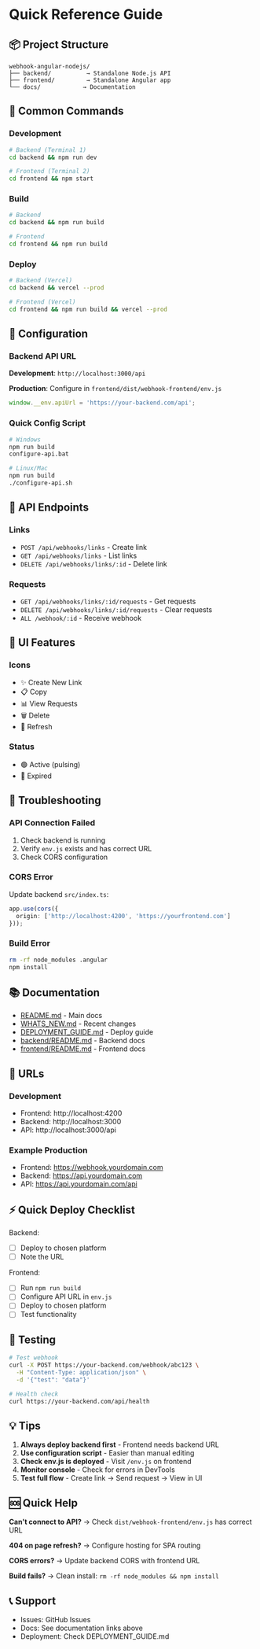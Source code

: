# Quick Reference Guide

## 📦 Project Structure

```
webhook-angular-nodejs/
├── backend/          → Standalone Node.js API
├── frontend/         → Standalone Angular app
└── docs/            → Documentation
```

## 🚀 Common Commands

### Development

```bash
# Backend (Terminal 1)
cd backend && npm run dev

# Frontend (Terminal 2)
cd frontend && npm start
```

### Build

```bash
# Backend
cd backend && npm run build

# Frontend
cd frontend && npm run build
```

### Deploy

```bash
# Backend (Vercel)
cd backend && vercel --prod

# Frontend (Vercel)
cd frontend && npm run build && vercel --prod
```

## 🔧 Configuration

### Backend API URL

**Development**: `http://localhost:3000/api`

**Production**: Configure in `frontend/dist/webhook-frontend/env.js`

```javascript
window.__env.apiUrl = 'https://your-backend.com/api';
```

### Quick Config Script

```bash
# Windows
npm run build
configure-api.bat

# Linux/Mac
npm run build
./configure-api.sh
```

## 📡 API Endpoints

### Links
- `POST /api/webhooks/links` - Create link
- `GET /api/webhooks/links` - List links
- `DELETE /api/webhooks/links/:id` - Delete link

### Requests
- `GET /api/webhooks/links/:id/requests` - Get requests
- `DELETE /api/webhooks/links/:id/requests` - Clear requests
- `ALL /webhook/:id` - Receive webhook

## 🎨 UI Features

### Icons
- ✨ Create New Link
- 📋 Copy
- 📊 View Requests
- 🗑 Delete
- 🔄 Refresh

### Status
- 🟢 Active (pulsing)
- 🔴 Expired

## 🐛 Troubleshooting

### API Connection Failed
1. Check backend is running
2. Verify `env.js` exists and has correct URL
3. Check CORS configuration

### CORS Error
Update backend `src/index.ts`:
```typescript
app.use(cors({
  origin: ['http://localhost:4200', 'https://yourfrontend.com']
}));
```

### Build Error
```bash
rm -rf node_modules .angular
npm install
```

## 📚 Documentation

- [README.md](./README.md) - Main docs
- [WHATS_NEW.md](./WHATS_NEW.md) - Recent changes
- [DEPLOYMENT_GUIDE.md](./DEPLOYMENT_GUIDE.md) - Deploy guide
- [backend/README.md](./backend/README.md) - Backend docs
- [frontend/README.md](./frontend/README.md) - Frontend docs

## 🔗 URLs

### Development
- Frontend: http://localhost:4200
- Backend: http://localhost:3000
- API: http://localhost:3000/api

### Example Production
- Frontend: https://webhook.yourdomain.com
- Backend: https://api.yourdomain.com
- API: https://api.yourdomain.com/api

## ⚡ Quick Deploy Checklist

Backend:
- [ ] Deploy to chosen platform
- [ ] Note the URL

Frontend:
- [ ] Run `npm run build`
- [ ] Configure API URL in `env.js`
- [ ] Deploy to chosen platform
- [ ] Test functionality

## 🎯 Testing

```bash
# Test webhook
curl -X POST https://your-backend.com/webhook/abc123 \
  -H "Content-Type: application/json" \
  -d '{"test": "data"}'

# Health check
curl https://your-backend.com/api/health
```

## 💡 Tips

1. **Always deploy backend first** - Frontend needs backend URL
2. **Use configuration script** - Easier than manual editing
3. **Check env.js is deployed** - Visit `/env.js` on frontend
4. **Monitor console** - Check for errors in DevTools
5. **Test full flow** - Create link → Send request → View in UI

## 🆘 Quick Help

**Can't connect to API?**
→ Check `dist/webhook-frontend/env.js` has correct URL

**404 on page refresh?**
→ Configure hosting for SPA routing

**CORS errors?**
→ Update backend CORS with frontend URL

**Build fails?**
→ Clean install: `rm -rf node_modules && npm install`

## 📞 Support

- Issues: GitHub Issues
- Docs: See documentation links above
- Deployment: Check DEPLOYMENT_GUIDE.md
